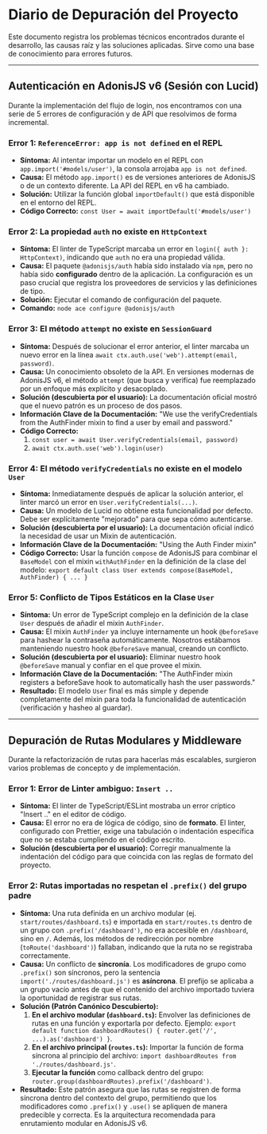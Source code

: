 # Diario de Depuración del Proyecto

Este documento registra los problemas técnicos encontrados durante el desarrollo, las causas raíz y las soluciones aplicadas. Sirve como una base de conocimiento para errores futuros.

---

## Autenticación en AdonisJS v6 (Sesión con Lucid)

Durante la implementación del flujo de login, nos encontramos con una serie de 5 errores de configuración y de API que resolvimos de forma incremental.

### Error 1: `ReferenceError: app is not defined` en el REPL

*   **Síntoma:** Al intentar importar un modelo en el REPL con `app.import('#models/user')`, la consola arrojaba `app is not defined`.
*   **Causa:** El método `app.import()` es de versiones anteriores de AdonisJS o de un contexto diferente. La API del REPL en v6 ha cambiado.
*   **Solución:** Utilizar la función global `importDefault()` que está disponible en el entorno del REPL.
*   **Código Correcto:** `const User = await importDefault('#models/user')`

### Error 2: La propiedad `auth` no existe en `HttpContext`

*   **Síntoma:** El linter de TypeScript marcaba un error en `login({ auth }: HttpContext)`, indicando que `auth` no era una propiedad válida.
*   **Causa:** El paquete `@adonisjs/auth` había sido instalado vía `npm`, pero no había sido **configurado** dentro de la aplicación. La configuración es un paso crucial que registra los proveedores de servicios y las definiciones de tipo.
*   **Solución:** Ejecutar el comando de configuración del paquete.
*   **Comando:** `node ace configure @adonisjs/auth`

### Error 3: El método `attempt` no existe en `SessionGuard`

*   **Síntoma:** Después de solucionar el error anterior, el linter marcaba un nuevo error en la línea `await ctx.auth.use('web').attempt(email, password)`.
*   **Causa:** Un conocimiento obsoleto de la API. En versiones modernas de AdonisJS v6, el método `attempt` (que busca y verifica) fue reemplazado por un enfoque más explícito y desacoplado.
*   **Solución (descubierta por el usuario):** La documentación oficial mostró que el nuevo patrón es un proceso de dos pasos.
*   **Información Clave de la Documentación:** "We use the verifyCredentials from the AuthFinder mixin to find a user by email and password."
*   **Código Correcto:** 
    1.  `const user = await User.verifyCredentials(email, password)`
    2.  `await ctx.auth.use('web').login(user)`

### Error 4: El método `verifyCredentials` no existe en el modelo `User`

*   **Síntoma:** Inmediatamente después de aplicar la solución anterior, el linter marcó un error en `User.verifyCredentials(...)`.
*   **Causa:** Un modelo de Lucid no obtiene esta funcionalidad por defecto. Debe ser explícitamente "mejorado" para que sepa cómo autenticarse.
*   **Solución (descubierta por el usuario):** La documentación oficial indicó la necesidad de usar un Mixin de autenticación.
*   **Información Clave de la Documentación:** "Using the Auth Finder mixin"
*   **Código Correcto:** Usar la función `compose` de AdonisJS para combinar el `BaseModel` con el mixin `withAuthFinder` en la definición de la clase del modelo: `export default class User extends compose(BaseModel, AuthFinder) { ... }`

### Error 5: Conflicto de Tipos Estáticos en la Clase `User`

*   **Síntoma:** Un error de TypeScript complejo en la definición de la clase `User` después de añadir el mixin `AuthFinder`.
*   **Causa:** El mixin `AuthFinder` ya incluye internamente un hook `@beforeSave` para hashear la contraseña automáticamente. Nosotros estábamos manteniendo nuestro hook `@beforeSave` manual, creando un conflicto.
*   **Solución (descubierta por el usuario):** Eliminar nuestro hook `@beforeSave` manual y confiar en el que provee el mixin.
*   **Información Clave de la Documentación:** "The AuthFinder mixin registers a beforeSave hook to automatically hash the user passwords."
*   **Resultado:** El modelo `User` final es más simple y depende completamente del mixin para toda la funcionalidad de autenticación (verificación y hasheo al guardar).

---

## Depuración de Rutas Modulares y Middleware

Durante la refactorización de rutas para hacerlas más escalables, surgieron varios problemas de concepto y de implementación.

### Error 1: Error de Linter ambiguo: `Insert ..`

*   **Síntoma:** El linter de TypeScript/ESLint mostraba un error críptico "Insert .." en el editor de código.
*   **Causa:** El error no era de lógica de código, sino de **formato**. El linter, configurado con Prettier, exige una tabulación o indentación específica que no se estaba cumpliendo en el código escrito.
*   **Solución (descubierta por el usuario):** Corregir manualmente la indentación del código para que coincida con las reglas de formato del proyecto.

### Error 2: Rutas importadas no respetan el `.prefix()` del grupo padre

*   **Síntoma:** Una ruta definida en un archivo modular (ej. `start/routes/dashboard.ts`) e importada en `start/routes.ts` dentro de un grupo con `.prefix('/dashboard')`, no era accesible en `/dashboard`, sino en `/`. Además, los métodos de redirección por nombre (`toRoute('dashboard')`) fallaban, indicando que la ruta no se registraba correctamente.
*   **Causa:** Un conflicto de **sincronía**. Los modificadores de grupo como `.prefix()` son síncronos, pero la sentencia `import('./routes/dashboard.js')` es **asíncrona**. El prefijo se aplicaba a un grupo vacío antes de que el contenido del archivo importado tuviera la oportunidad de registrar sus rutas.
*   **Solución (Patrón Canónico Descubierto):**
    1.  **En el archivo modular (`dashboard.ts`):** Envolver las definiciones de rutas en una función y exportarla por defecto. Ejemplo: `export default function dashboardRoutes() { router.get('/', ...).as('dashboard') }`.
    2.  **En el archivo principal (`routes.ts`):** Importar la función de forma síncrona al principio del archivo: `import dashboardRoutes from './routes/dashboard.js'`.
    3.  **Ejecutar la función** como callback dentro del grupo: `router.group(dashboardRoutes).prefix('/dashboard')`.
*   **Resultado:** Este patrón asegura que las rutas se registren de forma síncrona dentro del contexto del grupo, permitiendo que los modificadores como `.prefix()` y `.use()` se apliquen de manera predecible y correcta. Es la arquitectura recomendada para enrutamiento modular en AdonisJS v6.
